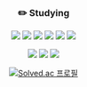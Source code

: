 
<!--![header](https://capsule-render.vercel.app/api?type=waving&color=b7b8fa&height=250?text=3-co1ors)-->

<div align="center">

<!--![three-co1ors's GitHub stats](https://github-readme-stats.vercel.app/api?username=three-co1ors&count_private=true)-->

<!--[![Top Langs](https://github-readme-stats.vercel.app/api/top-langs/?username=three-co1ors)](https://github.com/three-co1ors/github-readme-stats)-->


### ✏️ **Studying**

<img src="https://img.shields.io/badge/C++-00599C?style=flat-square&logo=cplusplus&logoColor=white"/> <img src="https://img.shields.io/badge/C-A8B9CC?style=flat-square&logo=c&logoColor=white"/>
<img src="https://img.shields.io/badge/Java-0087c1?style=flat-square&logo=java&logoColor=white"/>
<img src="https://img.shields.io/badge/Python-3776AB?style=flat-square&logo=python&logoColor=white"/> 
<img src="https://img.shields.io/badge/Kotlin-7F52FF?style=flat-square&logo=kotlin&logoColor=white"/> 
<img src="https://img.shields.io/badge/Figma-F24E1E?style=flat-square&logo=figma&logoColor=white"/>

<img src="https://img.shields.io/badge/Linux-FCC624?style=flat-square&logo=linux&logoColor=black"/> <img src="https://img.shields.io/badge/Unity-FFFFFF?style=flat-square&logo=unity&logoColor=black"/>
<img src="https://img.shields.io/badge/Unreal-0E1128?style=flat-square&logo=unrealengine&logoColor=white"/>

[![Solved.ac
프로필](http://mazassumnida.wtf/api/generate_badge?boj=jellysh0317)](https://solved.ac/jellysh0317)

</div>
